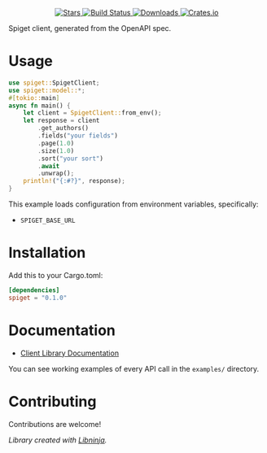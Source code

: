 <div id="top"></div>

<p align="center">
    <a href="https://github.com/domirusz24/spiget-rs/stargazers">
        <img src="https://img.shields.io/github/stars/domirusz24/spiget-rs.svg?style=flat-square" alt="Stars" />
    </a>
    <a href="https://github.com/domirusz24/spiget-rs/actions">
        <img src="https://img.shields.io/github/workflow/status/domirusz24/spiget-rs/ci?style=flat-square" alt="Build Status" />
    </a>
    
<a href="https://crates.io/crates/spiget">
    <img src="https://img.shields.io/crates/d/spiget?style=flat-square" alt="Downloads" />
</a>
<a href="https://crates.io/crates/spiget">
    <img src="https://img.shields.io/crates/v/spiget?style=flat-square" alt="Crates.io" />
</a>

</p>

Spiget client, generated from the OpenAPI spec.

# Usage

```rust
use spiget::SpigetClient;
use spiget::model::*;
#[tokio::main]
async fn main() {
    let client = SpigetClient::from_env();
    let response = client
        .get_authors()
        .fields("your fields")
        .page(1.0)
        .size(1.0)
        .sort("your sort")
        .await
        .unwrap();
    println!("{:#?}", response);
}
```

This example loads configuration from environment variables, specifically:

* `SPIGET_BASE_URL`



# Installation

Add this to your Cargo.toml:

```toml
[dependencies]
spiget = "0.1.0"
```


# Documentation



* [Client Library Documentation](https://docs.rs/spiget)


You can see working examples of every API call in the `examples/` directory.

# Contributing

Contributions are welcome!

*Library created with [Libninja](https://www.libninja.com).*